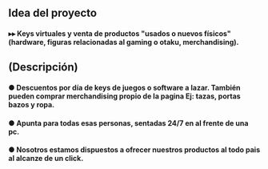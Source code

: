 ## **Idea del proyecto**

####  ▸▸ Keys virtuales y venta de productos "usados o nuevos físicos" (hardware, figuras relacionadas al gaming o otaku, merchandising).

## **(Descripción)**

####    ● Descuentos por día de keys de juegos o software a lazar. También pueden comprar merchandising propio de la pagina Ej: tazas, portas bazos y ropa.

####    ● Apunta para todas esas personas, sentadas 24/7 en al frente de una pc.

####    ● Nosotros estamos dispuestos a ofrecer nuestros productos al todo pais al alcanze de un click.